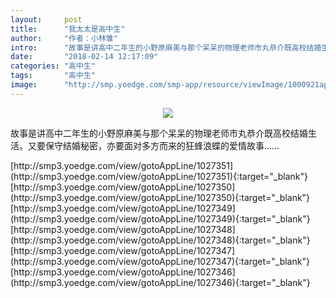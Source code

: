```yaml
---
layout:     post
title:      "我太太是高中生"
author:     "作者：小林雏"
intro:      "故事是讲高中二年生的小野原麻美与那个呆呆的物理老师市丸恭介既高校结婚生活。又要保守结婚秘密，亦要面对多方而来的狂蜂浪蝶的爱情故事……"
date:       "2018-02-14 12:17:09"
categories: "高中生"
tags:       "高中生"
image:      "http://smp.yoedge.com/smp-app/resource/viewImage/1000921appline.png"
---
```

<div style="text-align: center">
<p><img src="http://smp.yoedge.com/smp-app/resource/viewImage/1000921appline.png"/></p>
</div>
<p class="post-meta">
<span>故事是讲高中二年生的小野原麻美与那个呆呆的物理老师市丸恭介既高校结婚生活。又要保守结婚秘密，亦要面对多方而来的狂蜂浪蝶的爱情故事……</span>
</p>
[http://smp3.yoedge.com/view/gotoAppLine/1027351](http://smp3.yoedge.com/view/gotoAppLine/1027351){:target="_blank"}
[http://smp3.yoedge.com/view/gotoAppLine/1027350](http://smp3.yoedge.com/view/gotoAppLine/1027350){:target="_blank"}
[http://smp3.yoedge.com/view/gotoAppLine/1027349](http://smp3.yoedge.com/view/gotoAppLine/1027349){:target="_blank"}
[http://smp3.yoedge.com/view/gotoAppLine/1027348](http://smp3.yoedge.com/view/gotoAppLine/1027348){:target="_blank"}
[http://smp3.yoedge.com/view/gotoAppLine/1027347](http://smp3.yoedge.com/view/gotoAppLine/1027347){:target="_blank"}
[http://smp3.yoedge.com/view/gotoAppLine/1027346](http://smp3.yoedge.com/view/gotoAppLine/1027346){:target="_blank"}


